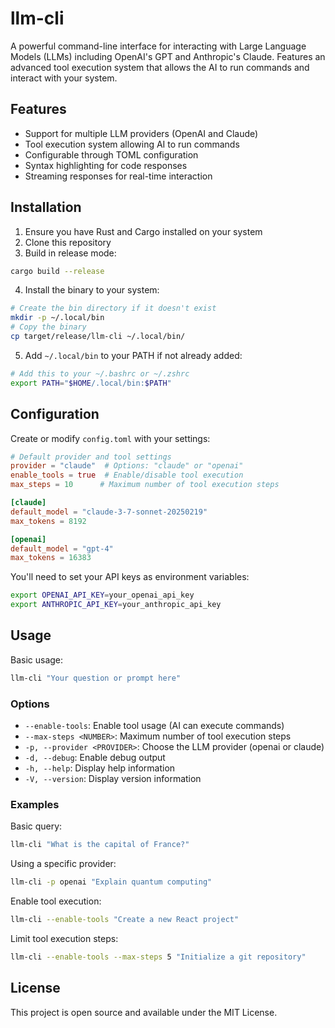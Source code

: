 # llm-cli

A powerful command-line interface for interacting with Large Language Models (LLMs) including OpenAI's GPT and Anthropic's Claude. Features an advanced tool execution system that allows the AI to run commands and interact with your system.

## Features

- Support for multiple LLM providers (OpenAI and Claude)
- Tool execution system allowing AI to run commands
- Configurable through TOML configuration
- Syntax highlighting for code responses
- Streaming responses for real-time interaction

## Installation

1. Ensure you have Rust and Cargo installed on your system
2. Clone this repository
3. Build in release mode:
```bash
cargo build --release
```
4. Install the binary to your system:
```bash
# Create the bin directory if it doesn't exist
mkdir -p ~/.local/bin
# Copy the binary
cp target/release/llm-cli ~/.local/bin/
```
5. Add `~/.local/bin` to your PATH if not already added:
```bash
# Add this to your ~/.bashrc or ~/.zshrc
export PATH="$HOME/.local/bin:$PATH"
```

## Configuration

Create or modify `config.toml` with your settings:

```toml
# Default provider and tool settings
provider = "claude"  # Options: "claude" or "openai"
enable_tools = true  # Enable/disable tool execution
max_steps = 10      # Maximum number of tool execution steps

[claude]
default_model = "claude-3-7-sonnet-20250219"
max_tokens = 8192

[openai]
default_model = "gpt-4"
max_tokens = 16383
```

You'll need to set your API keys as environment variables:
```bash
export OPENAI_API_KEY=your_openai_api_key
export ANTHROPIC_API_KEY=your_anthropic_api_key
```

## Usage

Basic usage:
```bash
llm-cli "Your question or prompt here"
```

### Options

- `--enable-tools`: Enable tool usage (AI can execute commands)
- `--max-steps <NUMBER>`: Maximum number of tool execution steps
- `-p, --provider <PROVIDER>`: Choose the LLM provider (openai or claude)
- `-d, --debug`: Enable debug output
- `-h, --help`: Display help information
- `-V, --version`: Display version information

### Examples

Basic query:
```bash
llm-cli "What is the capital of France?"
```

Using a specific provider:
```bash
llm-cli -p openai "Explain quantum computing"
```

Enable tool execution:
```bash
llm-cli --enable-tools "Create a new React project"
```

Limit tool execution steps:
```bash
llm-cli --enable-tools --max-steps 5 "Initialize a git repository"
```

## License

This project is open source and available under the MIT License.
